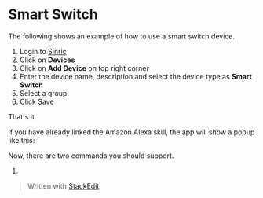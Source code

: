 
# Smart Switch

The following shows an example of how to use a smart switch device.

1. Login to  [Sinric](https://sinric.pro/)  
2. Click on **Devices**
3. Click on **Add Device** on top right corner
4. Enter the device name, description and select the device type as **Smart Switch**
5. Select a group 
6. Click Save

That's it. 

If you have already linked the Amazon Alexa skill, the app will show a popup like this:

Now, there are two commands you should support. 

1. 

> Written with [StackEdit](https://stackedit.io/).
<!--stackedit_data:
eyJoaXN0b3J5IjpbLTE1NjE2NTI4ODksNzMwOTk4MTE2XX0=
-->